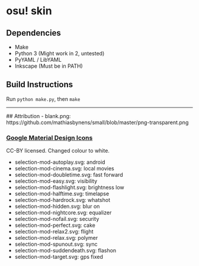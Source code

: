 # osu! skin

## Dependencies
- Make
- Python 3 (Might work in 2, untested)
- PyYAML / LibYAML
- Inkscape (Must be in PATH)

## Build Instructions
Run `python make.py`, then `make`
<hr />
## Attribution
- blank.png: https://github.com/mathiasbynens/small/blob/master/png-transparent.png

### [Google Material Design Icons](http://github.com/google/material-design-icons)
CC-BY licensed. Changed colour to white.
- selection-mod-autoplay.svg: android
- selection-mod-cinema.svg: local movies
- selection-mod-doubletime.svg: fast forward
- selection-mod-easy.svg: visibility
- selection-mod-flashlight.svg: brightness low
- selection-mod-halftime.svg: timelapse
- selection-mod-hardrock.svg: whatshot
- selection-mod-hidden.svg: blur on
- selection-mod-nightcore.svg: equalizer
- selection-mod-nofail.svg: security
- selection-mod-perfect.svg: cake
- selection-mod-relax2.svg: flight
- selection-mod-relax.svg: polymer
- selection-mod-spunout.svg: sync
- selection-mod-suddendeath.svg: flashon
- selection-mod-target.svg: gps fixed
